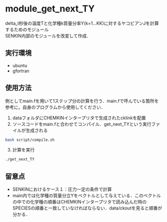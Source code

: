 # module_get_next_TY
delta_t秒後の温度Tと化学種k質量分率Y(k=1...KK)に対するヤコビアンJを計算するためのモジュール  
SENKIN内部のモジュールを改変して作成．  
## 実行環境
- ubuntu
- gfortran
## 使用方法
例としてmain.fを用いて1ステップ分の計算を行う．main.fで呼んでいる箇所を参考に，自身のプログラムから使用してください．
1. dataフォルダにCHEMKINインタープリタで生成されたcklinkを配置
2. ソースコードをmain.fと合わせてコンパイル．get_next_TYという実行ファイルが生成される
```bash
bash script/compile.sh
```
3. 計算を実行
```bash
./get_next_TY
```

## 留意点
- SENKINにおけるケース１：圧力一定の条件で計算
- main内では化学種の質量分立Yをベクトルとして与えている．このベクトルの中での化学種の順番はCHEMKINインタープリタで読み込んだ時のSPECIESの順番と一致していなければならない．data/ckoutを見ると順番が分かる．
